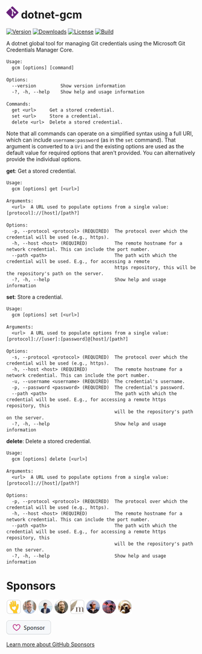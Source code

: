 ![Icon](https://raw.githubusercontent.com/devlooped/dotnet-gcm/main/icon.png) dotnet-gcm
============

[![Version](https://img.shields.io/nuget/v/dotnet-gcm.svg?color=royalblue)](https://www.nuget.org/packages/dotnet-gcm) [![Downloads](https://img.shields.io/nuget/dt/dotnet-gcm.svg?color=green)](https://www.nuget.org/packages/dotnet-gcm) [![License](https://img.shields.io/github/license/kzu/dotnet-gcm.svg?color=blue)](https://github.com//kzu/dotnet-gcm/blob/main/LICENSE) [![Build](https://github.com/kzu/dotnet-gcm/workflows/build/badge.svg?branch=main)](https://github.com/kzu/dotnet-gcm/actions)

<!-- #content -->
A dotnet global tool for managing Git credentials using the Microsoft Git Credentials Manager Core.

```
Usage:
  gcm [options] [command]

Options:
  --version         Show version information
  -?, -h, --help    Show help and usage information

Commands:
  get <url>     Get a stored credential.
  set <url>     Store a credential.
  delete <url>  Delete a stored credential.
```

Note that all commands can operate on a simplified syntax using a full URI, which can include `username:password` 
(as in the `set` command). That argument is converted to a `Uri` and the existing options are used as the default 
value for required options that aren't provided. You can alternatively provide the individual options.


**get**: Get a stored credential.

```
Usage:
  gcm [options] get [<url>]

Arguments:
  <url>  A URL used to populate options from a single value: [protocol]://[host]/[path?]

Options:
  -p, --protocol <protocol> (REQUIRED)  The protocol over which the credential will be used (e.g., https).
  -h, --host <host> (REQUIRED)          The remote hostname for a network credential. This can include the port number.
  --path <path>                         The path with which the credential will be used. E.g., for accessing a remote
                                        https repository, this will be the repository's path on the server.
  -?, -h, --help                        Show help and usage information
```

**set**: Store a credential.

```
Usage:
  gcm [options] set [<url>]

Arguments:
  <url>  A URL used to populate options from a single value: [protocol]://[user]:[password]@[host]/[path?]

Options:
  -s, --protocol <protocol> (REQUIRED)  The protocol over which the credential will be used (e.g., https).
  -h, --host <host> (REQUIRED)          The remote hostname for a network credential. This can include the port number.
  -u, --username <username> (REQUIRED)  The credential's username.
  -p, --password <password> (REQUIRED)  The credential's password.
  --path <path>                         The path with which the credential will be used. E.g., for accessing a remote https repository, this
                                        will be the repository's path on the server.
  -?, -h, --help                        Show help and usage information
```

**delete**: Delete a stored credential.

```
Usage:
  gcm [options] delete [<url>]

Arguments:
  <url>  A URL used to populate options from a single value: [protocol]://[host]/[path?]

Options:
  -p, --protocol <protocol> (REQUIRED)  The protocol over which the credential will be used (e.g., https).
  -h, --host <host> (REQUIRED)          The remote hostname for a network credential. This can include the port number.
  --path <path>                         The path with which the credential will be used. E.g., for accessing a remote https repository, this
                                        will be the repository's path on the server.
  -?, -h, --help                        Show help and usage information
```

<!-- include https://github.com/devlooped/sponsors/raw/main/footer.md -->
# Sponsors 

<!-- sponsors.md -->
[![Clarius Org](https://raw.githubusercontent.com/devlooped/sponsors/main/.github/avatars/clarius.png "Clarius Org")](https://github.com/clarius)
[![Christian Findlay](https://raw.githubusercontent.com/devlooped/sponsors/main/.github/avatars/MelbourneDeveloper.png "Christian Findlay")](https://github.com/MelbourneDeveloper)
[![C. Augusto Proiete](https://raw.githubusercontent.com/devlooped/sponsors/main/.github/avatars/augustoproiete.png "C. Augusto Proiete")](https://github.com/augustoproiete)
[![Kirill Osenkov](https://raw.githubusercontent.com/devlooped/sponsors/main/.github/avatars/KirillOsenkov.png "Kirill Osenkov")](https://github.com/KirillOsenkov)
[![MFB Technologies, Inc.](https://raw.githubusercontent.com/devlooped/sponsors/main/.github/avatars/MFB-Technologies-Inc.png "MFB Technologies, Inc.")](https://github.com/MFB-Technologies-Inc)
[![SandRock](https://raw.githubusercontent.com/devlooped/sponsors/main/.github/avatars/sandrock.png "SandRock")](https://github.com/sandrock)
[![Eric C](https://raw.githubusercontent.com/devlooped/sponsors/main/.github/avatars/eeseewy.png "Eric C")](https://github.com/eeseewy)
[![Andy Gocke](https://raw.githubusercontent.com/devlooped/sponsors/main/.github/avatars/agocke.png "Andy Gocke")](https://github.com/agocke)


<!-- sponsors.md -->

[![Sponsor this project](https://raw.githubusercontent.com/devlooped/sponsors/main/sponsor.png "Sponsor this project")](https://github.com/sponsors/devlooped)
&nbsp;

[Learn more about GitHub Sponsors](https://github.com/sponsors)

<!-- https://github.com/devlooped/sponsors/raw/main/footer.md -->
